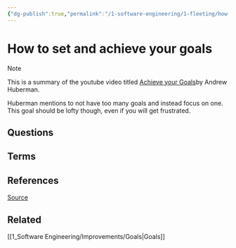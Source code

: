 ```yaml
---
{"dg-publish":true,"permalink":"/1-software-engineering/1-fleeting/how-to-set-and-achieve-your-goals/","tags":["source/yt"],"created":"2023-09-07T05:35:33.449-05:00","updated":"2023-09-07T05:38:34.668-05:00"}
---
```


# How to set and achieve your goals

> [!NOTE]
> This is a summary of the youtube video titled [Achieve your Goals](https://www.youtube.com/watch?v=CrtR12PBKb0)by Andrew Huberman. 

Huberman mentions to not have too many goals and instead focus on one. This goal should be lofty though, even if you will get frustrated.
## Questions
## Terms
## References
[Source](https://www.youtube.com/watch?v=CrtR12PBKb0)
## Related
[[1_Software Engineering/Improvements/Goals\|Goals]]